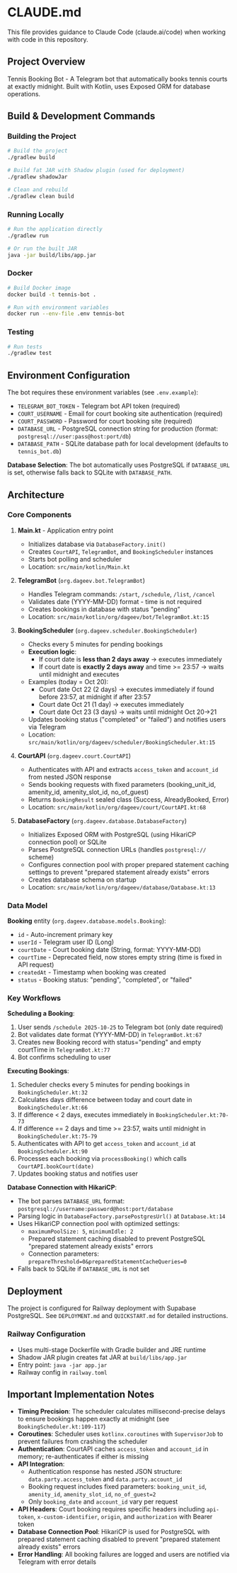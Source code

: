 # CLAUDE.md

This file provides guidance to Claude Code (claude.ai/code) when working with code in this repository.

## Project Overview

Tennis Booking Bot - A Telegram bot that automatically books tennis courts at exactly midnight. Built with Kotlin, uses Exposed ORM for database operations.

## Build & Development Commands

### Building the Project

```bash
# Build the project
./gradlew build

# Build fat JAR with Shadow plugin (used for deployment)
./gradlew shadowJar

# Clean and rebuild
./gradlew clean build
```

### Running Locally

```bash
# Run the application directly
./gradlew run

# Or run the built JAR
java -jar build/libs/app.jar
```

### Docker

```bash
# Build Docker image
docker build -t tennis-bot .

# Run with environment variables
docker run --env-file .env tennis-bot
```

### Testing

```bash
# Run tests
./gradlew test
```

## Environment Configuration

The bot requires these environment variables (see `.env.example`):

- `TELEGRAM_BOT_TOKEN` - Telegram bot API token (required)
- `COURT_USERNAME` - Email for court booking site authentication (required)
- `COURT_PASSWORD` - Password for court booking site (required)
- `DATABASE_URL` - PostgreSQL connection string for production (format: `postgresql://user:pass@host:port/db`)
- `DATABASE_PATH` - SQLite database path for local development (defaults to `tennis_bot.db`)

**Database Selection**: The bot automatically uses PostgreSQL if `DATABASE_URL` is set, otherwise falls back to SQLite with `DATABASE_PATH`.

## Architecture

### Core Components

1. **Main.kt** - Application entry point
   - Initializes database via `DatabaseFactory.init()`
   - Creates `CourtAPI`, `TelegramBot`, and `BookingScheduler` instances
   - Starts bot polling and scheduler
   - Location: `src/main/kotlin/Main.kt`

2. **TelegramBot** (`org.dageev.bot.TelegramBot`)
   - Handles Telegram commands: `/start`, `/schedule`, `/list`, `/cancel`
   - Validates date (YYYY-MM-DD) format - time is not required
   - Creates bookings in database with status "pending"
   - Location: `src/main/kotlin/org/dageev/bot/TelegramBot.kt:15`

3. **BookingScheduler** (`org.dageev.scheduler.BookingScheduler`)
   - Checks every 5 minutes for pending bookings
   - **Execution logic**:
     - If court date is **less than 2 days away** → executes immediately
     - If court date is **exactly 2 days away** and time >= 23:57 → waits until midnight and executes
   - Examples (today = Oct 20):
     - Court date Oct 22 (2 days) → executes immediately if found before 23:57, at midnight if after 23:57
     - Court date Oct 21 (1 day) → executes immediately
     - Court date Oct 23 (3 days) → waits until midnight Oct 20→21
   - Updates booking status ("completed" or "failed") and notifies users via Telegram
   - Location: `src/main/kotlin/org/dageev/scheduler/BookingScheduler.kt:15`

4. **CourtAPI** (`org.dageev.court.CourtAPI`)
   - Authenticates with API and extracts `access_token` and `account_id` from nested JSON response
   - Sends booking requests with fixed parameters (booking_unit_id, amenity_id, amenity_slot_id, no_of_guest)
   - Returns `BookingResult` sealed class (Success, AlreadyBooked, Error)
   - Location: `src/main/kotlin/org/dageev/court/CourtAPI.kt:68`

5. **DatabaseFactory** (`org.dageev.database.DatabaseFactory`)
   - Initializes Exposed ORM with PostgreSQL (using HikariCP connection pool) or SQLite
   - Parses PostgreSQL connection URLs (handles `postgresql://` scheme)
   - Configures connection pool with proper prepared statement caching settings to prevent "prepared statement already exists" errors
   - Creates database schema on startup
   - Location: `src/main/kotlin/org/dageev/database/Database.kt:13`

### Data Model

**Booking** entity (`org.dageev.database.models.Booking`):
- `id` - Auto-increment primary key
- `userId` - Telegram user ID (Long)
- `courtDate` - Court booking date (String, format: YYYY-MM-DD)
- `courtTime` - Deprecated field, now stores empty string (time is fixed in API request)
- `createdAt` - Timestamp when booking was created
- `status` - Booking status: "pending", "completed", or "failed"

### Key Workflows

**Scheduling a Booking**:
1. User sends `/schedule 2025-10-25` to Telegram bot (only date required)
2. Bot validates date format (YYYY-MM-DD) in `TelegramBot.kt:67`
3. Creates new Booking record with status="pending" and empty courtTime in `TelegramBot.kt:77`
4. Bot confirms scheduling to user

**Executing Bookings**:
1. Scheduler checks every 5 minutes for pending bookings in `BookingScheduler.kt:32`
2. Calculates days difference between today and court date in `BookingScheduler.kt:66`
3. If difference < 2 days, executes immediately in `BookingScheduler.kt:70-73`
4. If difference == 2 days and time >= 23:57, waits until midnight in `BookingScheduler.kt:75-79`
5. Authenticates with API to get `access_token` and `account_id` at `BookingScheduler.kt:90`
6. Processes each booking via `processBooking()` which calls `CourtAPI.bookCourt(date)`
7. Updates booking status and notifies user

**Database Connection with HikariCP**:
- The bot parses `DATABASE_URL` format: `postgresql://username:password@host:port/database`
- Parsing logic in `DatabaseFactory.parsePostgresUrl()` at `Database.kt:14`
- Uses HikariCP connection pool with optimized settings:
  - `maximumPoolSize: 5`, `minimumIdle: 2`
  - Prepared statement caching disabled to prevent PostgreSQL "prepared statement already exists" errors
  - Connection parameters: `prepareThreshold=0&preparedStatementCacheQueries=0`
- Falls back to SQLite if `DATABASE_URL` is not set

## Deployment

The project is configured for Railway deployment with Supabase PostgreSQL. See `DEPLOYMENT.md` and `QUICKSTART.md` for detailed instructions.

### Railway Configuration
- Uses multi-stage Dockerfile with Gradle builder and JRE runtime
- Shadow JAR plugin creates fat JAR at `build/libs/app.jar`
- Entry point: `java -jar app.jar`
- Railway config in `railway.toml`

## Important Implementation Notes

- **Timing Precision**: The scheduler calculates millisecond-precise delays to ensure bookings happen exactly at midnight (see `BookingScheduler.kt:109-117`)
- **Coroutines**: Scheduler uses `kotlinx.coroutines` with `SupervisorJob` to prevent failures from crashing the scheduler
- **Authentication**: CourtAPI caches `access_token` and `account_id` in memory; re-authenticates if either is missing
- **API Integration**:
  - Authentication response has nested JSON structure: `data.party.access_token` and `data.party.account_id`
  - Booking request includes fixed parameters: `booking_unit_id`, `amenity_id`, `amenity_slot_id`, `no_of_guest=2`
  - Only `booking_date` and `account_id` vary per request
- **API Headers**: Court booking requires specific headers including `api-token`, `x-custom-identifier`, `origin`, and `authorization` with Bearer token
- **Database Connection Pool**: HikariCP is used for PostgreSQL with prepared statement caching disabled to prevent "prepared statement already exists" errors
- **Error Handling**: All booking failures are logged and users are notified via Telegram with error details
